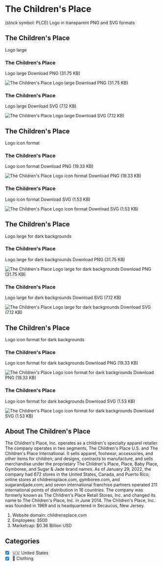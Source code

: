 # The Children's Place
 (stock symbol: PLCE) Logo in transparent PNG and SVG formats

## The Children's Place
 Logo large

### The Children's Place
 Logo large Download PNG (31.75 KB)

![The Children's Place
 Logo large Download PNG (31.75 KB)](/img/orig/PLCE_BIG-e00dd7df.png)

### The Children's Place
 Logo large Download SVG (7.12 KB)

![The Children's Place
 Logo large Download SVG (7.12 KB)](/img/orig/PLCE_BIG-3c07e24d.svg)

## The Children's Place
 Logo icon format

### The Children's Place
 Logo icon format Download PNG (19.33 KB)

![The Children's Place
 Logo icon format Download PNG (19.33 KB)](/img/orig/PLCE-e25e6e8f.png)

### The Children's Place
 Logo icon format Download SVG (1.53 KB)

![The Children's Place
 Logo icon format Download SVG (1.53 KB)](/img/orig/PLCE-43741951.svg)

## The Children's Place
 Logo large for dark backgrounds

### The Children's Place
 Logo large for dark backgrounds Download PNG (31.75 KB)

![The Children's Place
 Logo large for dark backgrounds Download PNG (31.75 KB)](/img/orig/PLCE_BIG.D-f175ef4a.png)

### The Children's Place
 Logo large for dark backgrounds Download SVG (7.12 KB)

![The Children's Place
 Logo large for dark backgrounds Download SVG (7.12 KB)](/img/orig/PLCE_BIG.D-265e185a.svg)

## The Children's Place
 Logo icon format for dark backgrounds

### The Children's Place
 Logo icon format for dark backgrounds Download PNG (19.33 KB)

![The Children's Place
 Logo icon format for dark backgrounds Download PNG (19.33 KB)](/img/orig/PLCE.D-dbea6f31.png)

### The Children's Place
 Logo icon format for dark backgrounds Download SVG (1.53 KB)

![The Children's Place
 Logo icon format for dark backgrounds Download SVG (1.53 KB)](/img/orig/PLCE.D-366d76e1.svg)

## About The Children's Place


The Children's Place, Inc. operates as a children's specialty apparel retailer. The company operates in two segments, The Children's Place U.S. and The Children's Place International. It sells apparel, footwear, accessories, and other items for children; and designs, contracts to manufacture, and sells merchandise under the proprietary The Children's Place, Place, Baby Place, Gymboree, and Sugar & Jade brand names. As of January 29, 2022, the company had 672 stores in the United States, Canada, and Puerto Rico; online stores at childrensplace.com, gymboree.com, and sugarandjade.com; and seven international franchise partners operated 211 international points of distribution in 16 countries. The company was formerly known as The Children's Place Retail Stores, Inc. and changed its name to The Children's Place, Inc. in June 2014. The Children's Place, Inc. was founded in 1969 and is headquartered in Secaucus, New Jersey.

1. Website domain: childrensplace.com
2. Employees: 3500
3. Marketcap: $0.36 Billion USD


## Categories
- [x] 🇺🇸 United States
- [x] 👚 Clothing
